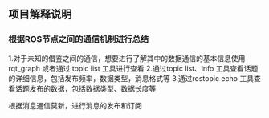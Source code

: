 ## 项目解释说明
### 根据ROS节点之间的通信机制进行总结

1.对于未知的借鉴之间的通信，想要进行了解其中的数据通信的基本信息使用 rqt_graph 或者通过 topic list 工具进行查看
2.通过topic list、info 工具查看话题的详细信息，包括发布频率，数据类型，消息格式等
3.通过rostopic echo 工具查看话题发布的数据，包括数据类型、数据长度等

根据消息通信莫新，进行消息的发布和订阅